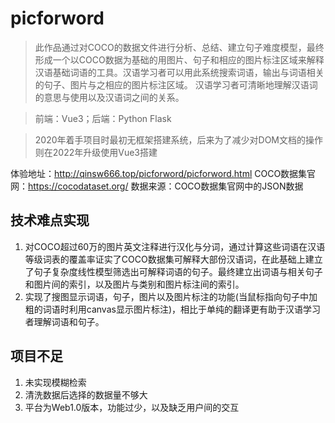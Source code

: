 # picforword
> 此作品通过对COCO的数据文件进行分析、总结、建立句子难度模型，最终形成一个以COCO数据为基础的用图片、句子和相应的图片标注区域来解释汉语基础词语的工具。汉语学习者可以用此系统搜索词语，输出与词语相关的句子、图片与之相应的图片标注区域。
> 汉语学习者可清晰地理解汉语词的意思与使用以及汉语词之间的关系。

>前端：Vue3；后端：Python Flask

>2020年着手项目时最初无框架搭建系统，后来为了减少对DOM文档的操作则在2022年升级使用Vue3搭建

体验地址：http://qinsw666.top/picforword/picforword.html
COCO数据集官网：https://cocodataset.org/
数据来源：COCO数据集官网中的JSON数据

## 技术难点实现
1. 对COCO超过60万的图片英文注释进行汉化与分词，通过计算这些词语在汉语等级词表的覆盖率证实了COCO数据集可解释大部份汉语词，在此基础上建立了句子复杂度线性模型筛选出可解释词语的句子。最终建立出词语与相关句子和图片间的索引，以及图片与类别和图片标注间的索引。
2. 实现了搜图显示词语，句子，图片以及图片标注的功能(当鼠标指向句子中加粗的词语时利用canvas显示图片标注)，相比于单纯的翻译更有助于汉语学习者理解词语和句子。

## 项目不足
1. 未实现模糊检索
2. 清洗数据后选择的数据量不够大
3. 平台为Web1.0版本，功能过少，以及缺乏用户间的交互
